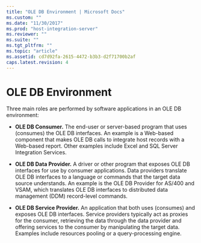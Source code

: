 ```yaml
---
title: "OLE DB Environment | Microsoft Docs"
ms.custom: ""
ms.date: "11/30/2017"
ms.prod: "host-integration-server"
ms.reviewer: ""
ms.suite: ""
ms.tgt_pltfrm: ""
ms.topic: "article"
ms.assetid: cd7d92fa-2615-4472-b3b3-d2f71700b2af
caps.latest.revision: 4
---
```

# OLE DB Environment
Three main roles are performed by software applications in an OLE DB environment:  
  
-   **OLE DB Consumer.** The end-user or server-based program that uses (consumes) the OLE DB interfaces. An example is a Web-based component that makes OLE DB calls to integrate host records with a Web-based report. Other examples include Excel and SQL Server Integration Services.  
  
-   **OLE DB Data Provider.** A driver or other program that exposes OLE DB interfaces for use by consumer applications. Data providers translate OLE DB interfaces to a language or commands that the target data source understands. An example is the OLE DB Provider for AS/400 and VSAM, which translates OLE DB interfaces to distributed data management (DDM) record-level commands.  
  
-   **OLE DB Service Provider.** An application that both uses (consumes) and exposes OLE DB interfaces. Service providers typically act as proxies for the consumer, retrieving the data through the data provider and offering services to the consumer by manipulating the target data. Examples include resources pooling or a query-processing engine.